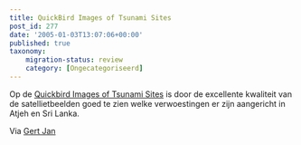 ```yaml
---
title: QuickBird Images of Tsunami Sites
post_id: 277
date: '2005-01-03T13:07:06+00:00'
published: true
taxonomy:
    migration-status: review
    category: [Ongecategoriseerd]
---
```

Op de [Quickbird Images of Tsunami Sites](http://www.digitalglobe.com/tsunami_gallery.html) is door de excellente kwaliteit van de satellietbeelden goed te zien welke verwoestingen er zijn aangericht in Atjeh en Sri Lanka.

Via [Gert Jan](http://gertjan.kole.info/pivot/entry.php?id=833)